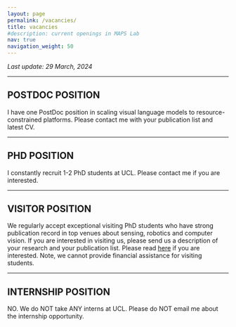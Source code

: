 ```yaml
---
layout: page
permalink: /vacancies/
title: vacancies
#description: current openings in MAPS Lab
nav: true
navigation_weight: 50
---
```


*Last update: 29 March, 2024*

---
## **POSTDOC POSITION**

I have one PostDoc position in scaling visual language models to resource-constrained platforms. Please contact me with your publication list and latest CV.

---
## **PHD POSITION**

I constantly recruit 1-2 PhD students at UCL. Please contact me if you are interested. 

---
## **VISITOR POSITION**

We regularly accept exceptional visiting PhD students who have strong publication record in top venues about sensing, robotics and computer vision. If you are interested in visiting us, please send us a description of your research and your publication list. Please read [here](https://www.ucl.ac.uk/prospective-students/international/study-abroad-and-exchange/visiting-research-students) if you are interested. Note, we cannot provide financial assistance for visiting students. 

---
## **INTERNSHIP POSITION**

NO. We do NOT take ANY interns at UCL. Please do NOT email me about the internship opportunity.
